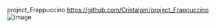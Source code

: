 project_Frappuccino
https://github.com/Cristalpm/project_Frappuccino
![image](https://github.com/Cristalpm/project_Frappuccino/assets/92102515/1a80dae2-75f6-4d49-9d81-eef3bec7734a)
